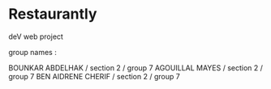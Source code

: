 # Restaurantly
deV web project 

group names :

BOUNKAR ABDELHAK / section 2 / group 7 
AGOUILLAL MAYES / section 2 / group 7 
BEN AIDRENE CHERIF / section 2 / group 7 



